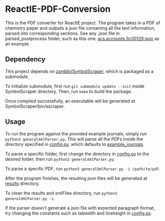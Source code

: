 # ReactIE-PDF-Conversion

This is the PDF converter for ReactIE project. The program takes in a PDF of chemistry paper and outputs a json file containing all the text information, parsed into corresponding sections. See any .json file in parsed_postprocess folder, such as this one: [acs.accounts.3c00129.json](/example_journal_results/acs.accounts.3c00129.json) as an example.

## Dependency

This project depends on [zanibbi/SymbolScraper](https://github.com/zanibbi/SymbolScraper), which is packaged as a submodule.

To initialize submodule, first run `git submodule update --init` inside SymbolScraper directory. Then, run `make` to build the package.

Once compiled successfully, an executable will be generated at SymbolScraper/bin/sscraper.

## Usage

To run the program against the provided example journals, simply run `python3 generalXmlParser.py`. This will parse all the PDFs inside the directory specified in [config.py](/config.py), which defaults to [example_journals](/example_journals).

To parse a specific folder, first change the directory in [config.py](/config.py) to the desired folder, then run `python3 generalXmlParser.py`.

To parse a specific PDF, run `python3 generalXmlParser.py -i /path/to/pdf`. 

After the program finishes, the resulting json files will be generated at [results](/results) directory.

To clean the results and xmlFiles directory, run `python3 generalXmlParser.py -c`.

If the parser doesn't generate a json file with expected paragraph format, try changing the constants such as tabwidth and lineheight in [config.py](/config.py).
